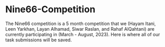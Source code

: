 # Nine66-Competition
The Nine66 competition is a 5 month competition that we (Hayam Itani, Leen Yarkhan, Layan Alhamad, Siwar Raslan, and Rahaf AlQahtani) are currently participating in (March - August, 2023). Here is where all of our task submissions will be saved.
